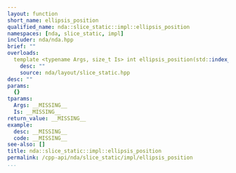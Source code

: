 ```yaml
---
layout: function
short_name: ellipsis_position
qualified_name: nda::slice_static::impl::ellipsis_position
namespaces: [nda, slice_static, impl]
includer: nda/nda.hpp
brief: ""
overloads:
  template <typename Args, size_t Is> int ellipsis_position(std::index_sequence<Is...> ):
    desc: ""
    source: nda/layout/slice_static.hpp
desc: ""
params:
  {}
tparams:
  Args: __MISSING__
  Is: __MISSING__
return_value: __MISSING__
example:
  desc: __MISSING__
  code: __MISSING__
see-also: []
title: nda::slice_static::impl::ellipsis_position
permalink: /cpp-api/nda/slice_static/impl/ellipsis_position
...
```


